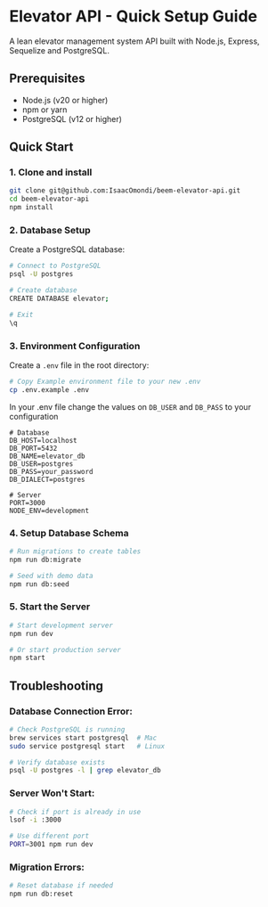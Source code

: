 # Elevator API - Quick Setup Guide
A lean elevator management system API built with Node.js, Express, Sequelize and PostgreSQL.

## Prerequisites
- Node.js (v20 or higher)
- npm or yarn
- PostgreSQL (v12 or higher)

## Quick Start
### 1. Clone and install
```bash
git clone git@github.com:IsaacOmondi/beem-elevator-api.git
cd beem-elevator-api
npm install
```
### 2. Database Setup
Create a PostgreSQL database:

```bash
# Connect to PostgreSQL
psql -U postgres

# Create database
CREATE DATABASE elevator;

# Exit
\q
```
### 3. Environment Configuration
Create a `.env` file in the root directory:

```bash
# Copy Example environment file to your new .env
cp .env.example .env
```

In your .env file change the values on `DB_USER` and `DB_PASS` to your configuration

```
# Database
DB_HOST=localhost
DB_PORT=5432
DB_NAME=elevator_db
DB_USER=postgres
DB_PASS=your_password
DB_DIALECT=postgres

# Server
PORT=3000
NODE_ENV=development
```

### 4. Setup Database Schema

```bash
# Run migrations to create tables
npm run db:migrate

# Seed with demo data
npm run db:seed
```

### 5. Start the Server

```bash
# Start development server
npm run dev

# Or start production server
npm start
```


## Troubleshooting

### Database Connection Error:
```bash
# Check PostgreSQL is running
brew services start postgresql  # Mac
sudo service postgresql start   # Linux

# Verify database exists
psql -U postgres -l | grep elevator_db
```

### Server Won't Start:
```bash
# Check if port is already in use
lsof -i :3000

# Use different port
PORT=3001 npm run dev
```

### Migration Errors:
```bash
# Reset database if needed
npm run db:reset
```